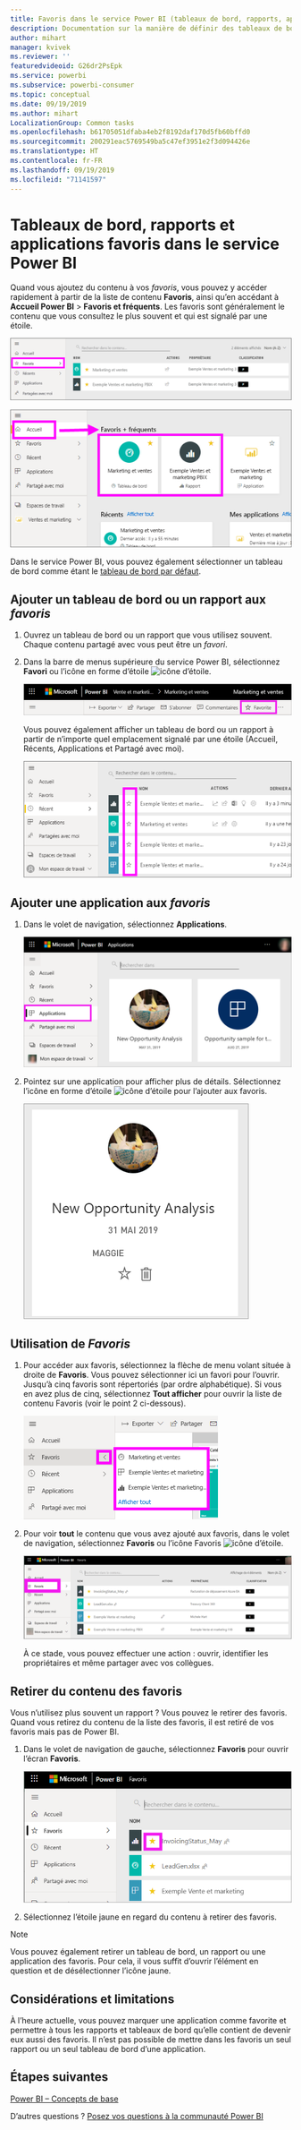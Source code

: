 ```yaml
---
title: Favoris dans le service Power BI (tableaux de bord, rapports, applications)
description: Documentation sur la manière de définir des tableaux de bord, rapports et applications en tant que favoris dans le service Power BI
author: mihart
manager: kvivek
ms.reviewer: ''
featuredvideoid: G26dr2PsEpk
ms.service: powerbi
ms.subservice: powerbi-consumer
ms.topic: conceptual
ms.date: 09/19/2019
ms.author: mihart
LocalizationGroup: Common tasks
ms.openlocfilehash: b61705051dfaba4eb2f8192daf170d5fb60bffd0
ms.sourcegitcommit: 200291eac5769549ba5c47ef3951e2f3d094426e
ms.translationtype: HT
ms.contentlocale: fr-FR
ms.lasthandoff: 09/19/2019
ms.locfileid: "71141597"
---
```

# <a name="favorite-dashboards-reports-and-apps-in-the-power-bi-service"></a>Tableaux de bord, rapports et applications favoris dans le service Power BI
Quand vous ajoutez du contenu à vos *favoris*, vous pouvez y accéder rapidement à partir de la liste de contenu **Favoris**, ainsi qu’en accédant à **Accueil Power BI** > **Favoris et fréquents**.  Les favoris sont généralement le contenu que vous consultez le plus souvent et qui est signalé par une étoile.

   ![Icône Favori](./media/end-user-favorite/power-bi-favorite-nav.png)

   ![Icône Favori](./media/end-user-favorite/power-bi-home.png)

Dans le service Power BI, vous pouvez également sélectionner un tableau de bord comme étant le [tableau de bord par défaut](end-user-featured.md).

## <a name="add-a-dashboard-or-report-as-a-favorite"></a>Ajouter un tableau de bord ou un rapport aux *favoris*

1. Ouvrez un tableau de bord ou un rapport que vous utilisez souvent. Chaque contenu partagé avec vous peut être un *favori*.

2. Dans la barre de menus supérieure du service Power BI, sélectionnez **Favori** ou l’icône en forme d’étoile ![icône d’étoile](./media/end-user-favorite/power-bi-favorite-icon.png).
   
   ![Icône Favori](./media/end-user-favorite/power-bi-favorite.png)
   
   Vous pouvez également afficher un tableau de bord ou un rapport à partir de n’importe quel emplacement signalé par une étoile (Accueil, Récents, Applications et Partagé avec moi). 
   
   ![onglet Tableau de bord avec une étoile jaune](./media/end-user-favorite/power-bi-recent.png)

## <a name="add-an-app-as-a-favorite"></a>Ajouter une application aux *favoris*

1. Dans le volet de navigation, sélectionnez **Applications**.

   ![tableau de bord](./media/end-user-favorite/power-bi-app.png)

2. Pointez sur une application pour afficher plus de détails.  Sélectionnez l’icône en forme d’étoile ![icône d’étoile](./media/end-user-favorite/power-bi-favorite-icon.png)  pour l’ajouter aux favoris.
   
   ![pointer sur une application](./media/end-user-favorite/power-bi-hover-app.png)

## <a name="working-with-favorites"></a>Utilisation de *Favoris*
1. Pour accéder aux favoris, sélectionnez la flèche de menu volant située à droite de **Favoris**.  Vous pouvez sélectionner ici un favori pour l’ouvrir. Jusqu’à cinq favoris sont répertoriés (par ordre alphabétique). Si vous en avez plus de cinq, sélectionnez  **Tout afficher** pour ouvrir la liste de contenu Favoris (voir le point 2 ci-dessous). 
   
   ![menu volant Favoris](./media/end-user-favorite/power-bi-favorite-flyout.png)
2. Pour voir **tout** le contenu que vous avez ajouté aux favoris, dans le volet de navigation, sélectionnez **Favoris** ou l’icône Favoris ![icône d’étoile](./media/end-user-favorite/power-bi-favorites-icon.png).  
   
    ![fenêtre Favoris](./media/end-user-favorite/power-bi-fav-screen.png)
   
   À ce stade, vous pouvez effectuer une action : ouvrir, identifier les propriétaires et même partager avec vos collègues.

## <a name="unfavorite-content"></a>Retirer du contenu des favoris
Vous n’utilisez plus souvent un rapport ?  Vous pouvez le retirer des favoris. Quand vous retirez du contenu de la liste des favoris, il est retiré de vos favoris mais pas de Power BI.

1. Dans le volet de navigation de gauche, sélectionnez **Favoris** pour ouvrir l’écran **Favoris**.
   
   ![écran Favoris](./media/end-user-favorite/power-bi-un-favorite.png)
2. Sélectionnez l’étoile jaune en regard du contenu à retirer des favoris.

> [!NOTE]
> Vous pouvez également retirer un tableau de bord, un rapport ou une application des favoris. Pour cela, il vous suffit d’ouvrir l’élément en question et de désélectionner l’icône jaune.   
> 
> 
## <a name="limitations-and-considerations"></a>Considérations et limitations
À l’heure actuelle, vous pouvez marquer une application comme favorite et permettre à tous les rapports et tableaux de bord qu’elle contient de devenir eux aussi des favoris. Il n’est pas possible de mettre dans les favoris un seul rapport ou un seul tableau de bord d’une application. 

## <a name="next-steps"></a>Étapes suivantes
[Power BI – Concepts de base](end-user-basic-concepts.md)

D’autres questions ? [Posez vos questions à la communauté Power BI](http://community.powerbi.com/)

